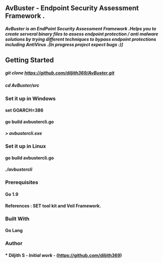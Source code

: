 ## AvBuster - Endpoint Security Assessment Framework .

#####  AvBuster is an EndPoint Security Assessment Framework .Helps you to create serveral binary files to assess endpoint protection / anti malware solutions by trying different techniques to bypass endpoint protections including AntiVirus .[In progress project expect bugs :)]

## Getting Started

##### git clone https://github.com/diljith369/AvBuster.git
##### cd AvBuster/src
### Set it up in Windows 
#### set GOARCH=386
#### go build avbustercli.go
##### > avbustercli.exe

### Set it up in Linux 
#### go build avbustercli.go
##### ./avbustercli

### Prerequisites

#### Go 1.9

#### References : SET tool kit and Veil Framework.

### Built With
#### Go Lang

### Author

#### * **Diljith S** - *Initial work* - (https://github.com/diljith369)